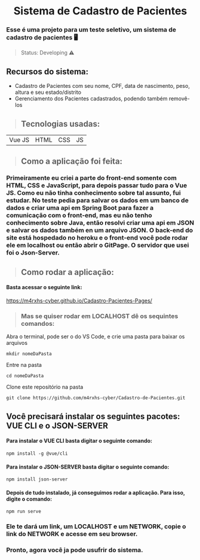 # <center> Sistema de Cadastro de Pacientes </center> 

### Esse é uma projeto para um teste seletivo, um sistema de cadastro de pacientes 🖥️

>Status: Developing ⚠️
## Recursos do sistema:

* Cadastro de Pacientes com seu nome, CPF, data de nascimento, peso, altura e seu estado/distrito
* Gerenciamento dos Pacientes cadastrados, podendo também removê-los


>## Tecnologias usadas:

<table>
  <tr>
    <td>Vue JS</td>
    <td>HTML</td>
    <td>CSS</td>
    <td>JS</td>
  </tr>
</table>

>## Como a aplicação foi feita:
### Primeiramente eu criei a parte do front-end somente com HTML, CSS e JavaScript, para depois passar tudo para o Vue JS. Como eu não tinha conhecimento sobre tal assunto, fui estudar. No teste pedia para salvar os dados em um banco de dados e criar uma api em Spring Boot para fazer a comunicação com o front-end, mas eu não tenho conhecimento sobre Java, então resolvi criar uma api em JSON e salvar os dados também en um arquivo JSON. O back-end do site está hospedado no heroku e o front-end você pode rodar ele em localhost ou então abrir o GitPage. O servidor que usei foi o Json-Server.   

>## Como rodar a aplicação:
#### Basta acessar o seguinte link:

<a> https://m4rxhs-cyber.github.io/Cadastro-Pacientes-Pages/ </a>


>### Mas se quiser rodar em LOCALHOST dê os sequintes comandos:
 Abra o terminal, pode ser o do VS Code, e crie uma pasta para baixar os arquivos
 ```
 mkdir nomeDaPasta
 ```
 Entre na pasta
 ```
 cd nomeDaPasta
 ```
 Clone este repositório na pasta
```
git clone https://github.com/m4rxhs-cyber/Cadastro-de-Pacientes.git
```

## Você precisará instalar os seguintes pacotes: VUE CLI e o JSON-SERVER

#### Para instalar o VUE CLI basta digitar o seguinte comando:
```
npm install -g @vue/cli
```

#### Para instalar o JSON-SERVER basta digitar o seguinte comando:
```
npm install json-server
```

#### Depois de tudo instalado, já conseguimos rodar a aplicação. Para isso, digite o comando:
```
npm run serve
```

### Ele te dará um link, um LOCALHOST e um NETWORK, copie o link do NETWORK e acesse em seu browser.
### Pronto, agora você ja pode usufrir do sistema.

